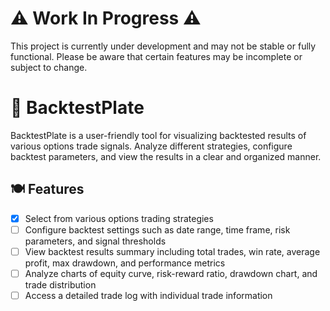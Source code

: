 # ⚠️ Work In Progress ⚠️

This project is currently under development and may not be stable or fully functional. Please be aware that certain features may be incomplete or subject to change.

# 🔮 BacktestPlate

BacktestPlate is a user-friendly tool for visualizing backtested results of various options trade signals. Analyze different strategies, configure backtest parameters, and view the results in a clear and organized manner.

## 🍽️ Features

- [x] Select from various options trading strategies
- [ ] Configure backtest settings such as date range, time frame, risk parameters, and signal thresholds
- [ ] View backtest results summary including total trades, win rate, average profit, max drawdown, and performance metrics
- [ ] Analyze charts of equity curve, risk-reward ratio, drawdown chart, and trade distribution
- [ ] Access a detailed trade log with individual trade information
